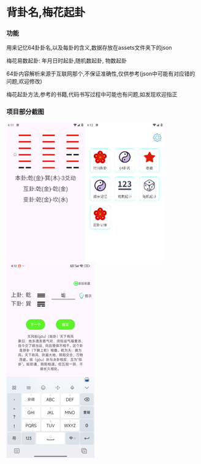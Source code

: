 # 背卦名,梅花起卦

### 功能
用来记忆64卦卦名,以及每卦的含义,数据存放在assets文件夹下的json

梅花易数起卦: 年月日时起卦,随机数起卦, 物数起卦

64卦内容解析来源于互联网那个,不保证准确性,仅供参考(json中可能有对应错的问题,欢迎修改)

梅花起卦方法,参考的书籍,代码书写过程中可能也有问题,如发现欢迎指正


### 项目部分截图
<img src="./assets/1.png" alt="image" style="zoom:50%;" />
<img src="./assets/2.png" alt="image" style="zoom:50%;" />
<img src="./assets/3.jpg" alt="image" style="zoom:50%;" />



